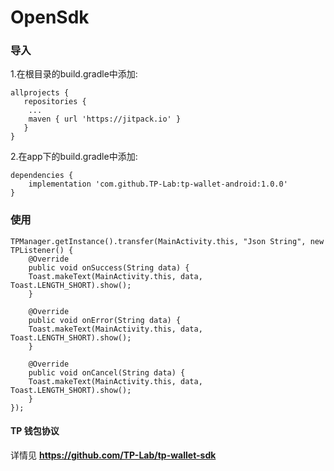 # OpenSdk

### 导入
1.在根目录的build.gradle中添加:
```
allprojects {
   repositories {
	...
	maven { url 'https://jitpack.io' }
   }
}
```

2.在app下的build.gradle中添加:
```
dependencies {
    implementation 'com.github.TP-Lab:tp-wallet-android:1.0.0'
}
```


### 使用
```
TPManager.getInstance().transfer(MainActivity.this, "Json String", new TPListener() {
    @Override
    public void onSuccess(String data) {
	Toast.makeText(MainActivity.this, data, Toast.LENGTH_SHORT).show();
    }

    @Override
    public void onError(String data) {
	Toast.makeText(MainActivity.this, data, Toast.LENGTH_SHORT).show();
    }

    @Override
    public void onCancel(String data) {
	Toast.makeText(MainActivity.this, data, Toast.LENGTH_SHORT).show();
    }
});
```


#### TP 钱包协议
详情见 **https://github.com/TP-Lab/tp-wallet-sdk** 
